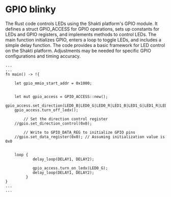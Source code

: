 # GPIO blinky

The Rust code controls LEDs using the Shakti platform's GPIO module. It defines a struct GPIO_ACCESS for GPIO operations, sets up constants for LEDs and GPIO registers, and implements methods to control LEDs. The main function initializes GPIO, enters a loop to toggle LEDs, and includes a simple delay function. The code provides a basic framework for LED control on the Shakti platform. Adjustments may be needed for specific GPIO configurations and timing accuracy.

```
...
...
fn main() -> !{

    let gpio_mmio_start_addr = 0x1000;
    
        
    let mut gpio_access = GPIO_ACCESS::new(); 
    gpio_access.set_direction(LED0_B|LED0_G|LED0_R|LED1_B|LED1_G|LED1_R|LED2|LED3);
    gpio_access.turn_off_ledx();  

        // Set the direction control register
    //gpio.set_direction_control(0x0);
    
        // Write to GPIO_DATA_REG to initialize GPIO pins
    //gpio.set_data_register(0x0); // Assuming initialization value is 0x0
    

    loop {
            delay_loop(DELAY1, DELAY2);

            gpio_access.turn_on_ledx(LED0_G);
            delay_loop(DELAY1, DELAY2);
         }
}
...
...
```